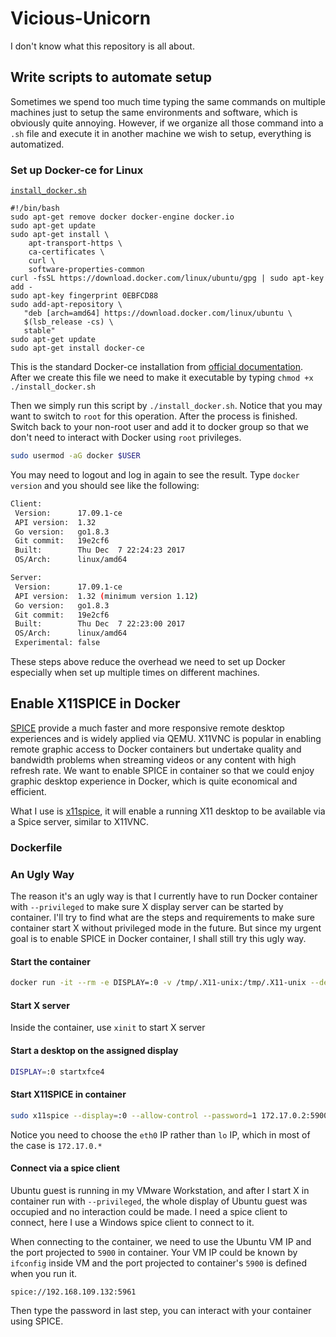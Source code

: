 # Vicious-Unicorn
I don't know what this repository is all about.



## Write scripts to automate setup

Sometimes we spend too much time typing the same commands on multiple machines just to setup the same environments and software, which is obviously quite annoying. However, if we organize all those command into a `.sh` file and execute it in another machine we wish to setup, everything is automatized. 

### Set up Docker-ce for Linux

[`install_docker.sh`](https://github.com/Freegle1643/Vicious-Unicorn/blob/master/install_docker.sh)

```shell
#!/bin/bash
sudo apt-get remove docker docker-engine docker.io
sudo apt-get update
sudo apt-get install \
    apt-transport-https \
    ca-certificates \
    curl \
    software-properties-common
curl -fsSL https://download.docker.com/linux/ubuntu/gpg | sudo apt-key add -
sudo apt-key fingerprint 0EBFCD88
sudo add-apt-repository \
   "deb [arch=amd64] https://download.docker.com/linux/ubuntu \
   $(lsb_release -cs) \
   stable"
sudo apt-get update
sudo apt-get install docker-ce
```

This is the standard Docker-ce installation from [official documentation](https://docs.docker.com/engine/installation/linux/docker-ce/ubuntu/#install-docker-ce-1). After we create this file we need to make it executable by typing `chmod +x ./install_docker.sh` 

Then we simply run this script by `./install_docker.sh`. Notice that you may want to switch to `root` for this operation. After the process is finished. Switch back to your non-root user and add it to docker group so that we don't need to interact with Docker using `root` privileges.

```bash
sudo usermod -aG docker $USER
```

You may need to logout and log in again to see the result. Type `docker version` and you should see like the following:

```bash
Client:
 Version:      17.09.1-ce
 API version:  1.32
 Go version:   go1.8.3
 Git commit:   19e2cf6
 Built:        Thu Dec  7 22:24:23 2017
 OS/Arch:      linux/amd64

Server:
 Version:      17.09.1-ce
 API version:  1.32 (minimum version 1.12)
 Go version:   go1.8.3
 Git commit:   19e2cf6
 Built:        Thu Dec  7 22:23:00 2017
 OS/Arch:      linux/amd64
 Experimental: false
```

These steps above reduce the overhead we need to set up Docker especially when set up multiple times on different machines.



## Enable X11SPICE in Docker

[SPICE](https://www.spice-space.org/) provide a much faster and more responsive remote desktop experiences and is widely applied via QEMU. X11VNC is popular in enabling remote graphic access to Docker containers but undertake quality and bandwidth problems when streaming videos or any content with high refresh rate. We want to enable SPICE in container so that we could enjoy graphic desktop experience in Docker, which is quite economical and efficient.

What I use is [x11spice](https://gitlab.com/spice/x11spice), it will enable a running X11 desktop to be available via a Spice server, similar to X11VNC.

### Dockerfile



### An Ugly Way

The reason it's an ugly way is that I currently have to run Docker container with `--privileged` to make sure X display server can be started by container. I'll try to find what are the steps and requirements to make sure container start X without privileged mode in the future. But since my urgent goal is to enable SPICE in Docker container, I shall still try this ugly way. 

#### Start the container

```bash
docker run -it --rm -e DISPLAY=:0 -v /tmp/.X11-unix:/tmp/.X11-unix --device /dev/snd --privileged -p 5961:5900 -p 5971:5901 haoyuan/ubuntu-16.04-x11spice-xfce4-vlc-2:setup
```

#### Start X server

Inside the container, use `xinit` to start X server

#### Start a desktop on the assigned display 

```bash
DISPLAY=:0 startxfce4
```

#### Start X11SPICE in container

```bash
sudo x11spice --display=:0 --allow-control --password=1 172.17.0.2:5900
```

Notice you need to choose the `eth0` IP rather than `lo` IP, which in most of the case is `172.17.0.*`

#### Connect via a spice client

Ubuntu guest is running in my VMware Workstation, and after I start X in container run with `--privileged`, the whole display of Ubuntu guest was occupied and no interaction could be made. I need a spice client to connect, here I use a Windows spice client to connect to it. 

When connecting to the container, we need to use the Ubuntu VM IP and the port projected to `5900` in container. Your VM IP could be known by `ifconfig` inside VM and the port projected to container's `5900` is defined when you run it.

```
spice://192.168.109.132:5961
```

Then type the password in last step, you can interact with your container using SPICE.

